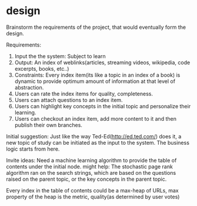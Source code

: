 # design
Brainstorm the requirements of the project, that would eventually form the design.

Requirements:

1. Input the the system: Subject to learn
2. Output: An index of weblinks(articles, streaming videos, wikipedia, code excerpts, books, etc..)
3. Constraints: Every index item(its like a topic in an index of a book) is dynamic to provide optimum amount of information at that level of abstraction.
4. Users can rate the index items for quality, completeness.
5. Users can attach questions to an index item.
6. Users can highlight key concepts in the initial topic and personalize their learning.
7. Users can checkout an index item, add more content to it and then publish their own branches.

Initial suggestion:
Just like the way Ted-Ed(http://ed.ted.com/) does it, a new topic of study can be initiated as the input to the system. The business logic starts from here.

Invite ideas: Need a machine learning algorithm to provide the table of contents under the initial node.
might help: The stochastic page rank algorithm ran on the search strings, which are based on the questions raised on the parent topic, or the key concepts in the parent topic.

Every index in the table of contents could be a max-heap of URLs, max property of the heap is the metric, quality(as determined by user votes)

